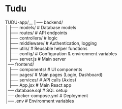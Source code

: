 # Tudu

TUDU-app/__
│── backend/  
│   ├── models/       # Database models  
│   ├── routes/       # API endpoints  
│   ├── controllers/  # logic  
│   ├── middleware/   # Authentication, logging  
│   ├── utils/        # Reusable helper functions  
│   ├── config/       # Configuration & environment variables  
│   ├── server.js     # Main server  
│── frontend/  
│   ├── components/   # UI components  
│   ├── pages/        # Main pages (Login, Dashboard)  
│   ├── services/     # API calls (Axios)  
│   ├── App.jsx       # Main React app  
│── database.sql      # SQL setup  
│── docker-compose.yml # Deployment  
│── .env              # Environment variables  
